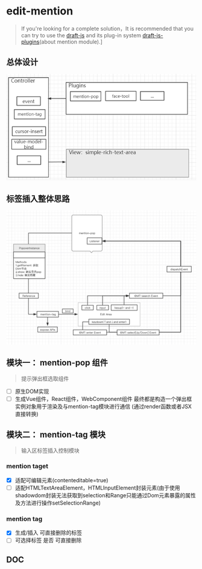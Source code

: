 # edit-mention
> If you're looking for a complete solution，It is recommended that you can try to use the [draft-js](https://github.com/facebook/draft-js) and its plug-in system [draft-js-plugins](https://github.com/draft-js-plugins/draft-js-plugins)(about mention module).]
## 总体设计

![整体架构图](./overall-structural-design.png)

## 标签插入整体思路

![整体思路图](./overall_thinking.jpg)

## 模块一： mention-pop 组件
> 提示弹出框选取组件
- [ ] 原生DOM实现
- [ ] 生成Vue组件，React组件，WebComponent组件
最终都是构造一个弹出框实例对象用于渲染及与mention-tag模块进行通信 (通过render函数或者JSX直接转换)

## 模块二： mention-tag 模块
> 输入区标签插入控制模块
### mention taget
- [x] 适配可编辑元素(contenteditable=true)
- [ ] 适配HTMLTextAreaElement，HTMLInputElement封装元素(由于使用shadowdom封装无法获取到selection和Range只能通过Dom元素暴露的属性及方法进行操作setSelectionRange)
### mention tag
- [x] 生成/插入 可直接删除的标签
- [ ] 可选择标签 是否 可直接删除

## DOC
